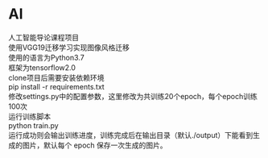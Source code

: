 # AI
人工智能导论课程项目  
使用VGG19迁移学习实现图像风格迁移  
使用的语言为Python3.7  
框架为tensorflow2.0  
clone项目后需要安装依赖环境  
pip install -r requirements.txt  
修改settings.py中的配置参数，这里修改为共训练20个epoch，每个epoch训练100次  
运行训练脚本  
python train.py  
运行成功则会输出训练进度，训练完成后在输出目录（默认./output）下能看到生成的图片，默认每个 epoch 保存一次生成的图片。  
